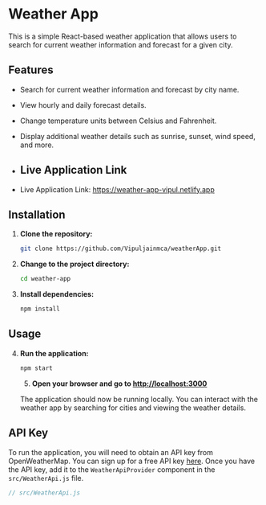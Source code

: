 # Weather App

This is a simple React-based weather application that allows users to search for current weather information and forecast for a given city.

## Features
- Search for current weather information and forecast by city name.
- View hourly and daily forecast details.
- Change temperature units between Celsius and Fahrenheit.
- Display additional weather details such as sunrise, sunset, wind speed, and more.

- ## Live Application Link
- Live Application Link:   https://weather-app-vipul.netlify.app

## Installation

1. **Clone the repository:**
    ```bash
    git clone https://github.com/Vipuljainmca/weatherApp.git
    ```

2. **Change to the project directory:**
    ```bash
    cd weather-app
    ```

3. **Install dependencies:**
    ```bash
    npm install
    ```

## Usage

4. **Run the application:**
    ```bash
    npm start
    ```

   5. **Open your browser and go to [http://localhost:3000](http://localhost:3000)**

    The application should now be running locally. You can interact with the weather app by searching for cities and viewing the weather details.

## API Key

To run the application, you will need to obtain an API key from OpenWeatherMap. You can sign up for a free API key [here](https://openweathermap.org/api). Once you have the API key, add it to the `WeatherApiProvider` component in the `src/WeatherApi.js` file.

```jsx
// src/WeatherApi.js


